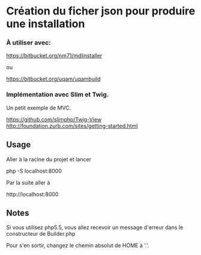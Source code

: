 # Création du ficher json pour produire une installation

### À utiliser avec:

https://bitbucket.org/nm71/mdlinstaller

ou 

https://bitbucket.org/uqam/uqambuild

### Implémentation avec Slim et Twig.

Un petit exemple de MVC.

https://github.com/slimphp/Twig-View
http://foundation.zurb.com/sites/getting-started.html


## Usage

Aller à la racine du projet et lancer 

php -S localhost:8000

Par la suite aller à

http://localhost:8000

## Notes

Si vous utilisez php5.5, vous allez recevoir un message d'erreur dans le constructeur de Builder.php

Pour s'en sortir, changez le chemin absolut de HOME à '.'.